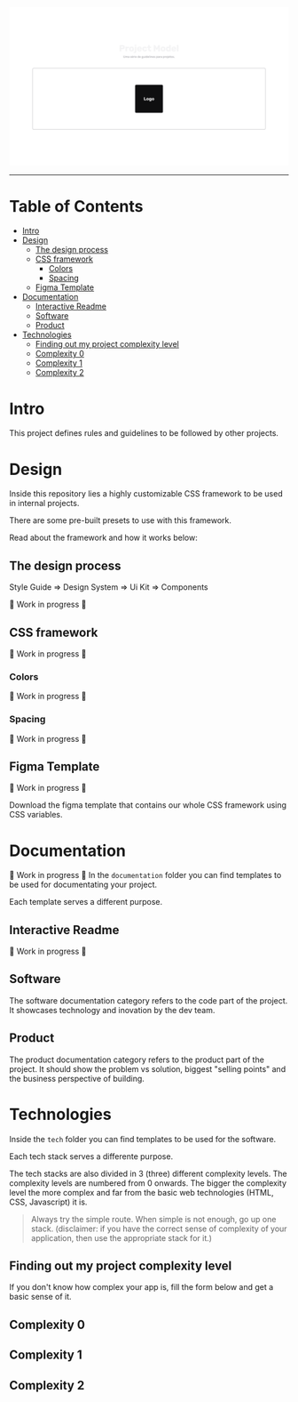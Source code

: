 <a href="https://github.com/vitorgouveia/project-model" target="_blank" rel="noopener">
  <img alt="Project Cover Image" src="assets/readme_cover_image.png" />
</a>

---

# Table of Contents
- [Intro](#intro)
- [Design](#design)
  * [The design process](#the-design-process)
  * [CSS framework](#css-framework)
    + [Colors](#colors)
    + [Spacing](#spacing)
  * [Figma Template](#figma-template)
- [Documentation](#documentation)
  * [Interactive Readme](#interactive-readme)
  * [Software](#software)
  * [Product](#product)
- [Technologies](#technologies)
  * [Finding out my project complexity level](#finding-out-my-project-complexity-level)
  * [Complexity 0](#complexity-0)
  * [Complexity 1](#complexity-1)
  * [Complexity 2](#complexity-2)

# Intro
This project defines rules and guidelines to be followed by other projects.

# Design
Inside this repository lies a highly customizable CSS framework to be used in internal projects.

There are some pre-built presets to use with this framework.

Read about the framework and how it works below:

## The design process
Style Guide => Design System => Ui Kit => Components

🚧 Work in progress 🚧

## CSS framework
🚧 Work in progress 🚧

### Colors
🚧 Work in progress 🚧
### Spacing
🚧 Work in progress 🚧

## Figma Template
🚧 Work in progress 🚧

Download the figma template that contains our whole CSS framework using CSS variables.

<file>

# Documentation
🚧 Work in progress 🚧
In the `documentation` folder you can find templates to be used for documentating your project.

Each template serves a different purpose.

## Interactive Readme
🚧 Work in progress 🚧

## Software
The software documentation category refers to the code part of the project. It showcases technology and inovation by the dev team.

## Product
The product documentation category refers to the product part of the project. It should show the problem vs solution, biggest "selling points" and the business perspective of building.

# Technologies
Inside the `tech` folder you can find templates to be used for the software.

Each tech stack serves a differente purpose.

The tech stacks are also divided in 3 (three) different complexity levels. The complexity levels are numbered from 0 onwards. The bigger the complexity level the more complex and far from the basic web technologies (HTML, CSS, Javascript) it is.

> Always try the simple route. When simple is not enough, go up one stack. (disclaimer: if you have the correct sense of complexity of your application, then use the appropriate stack for it.)

## Finding out my project complexity level
If you don't know how complex your app is, fill the form below and get a basic sense of it.

<form link>

## Complexity 0
## Complexity 1
## Complexity 2
